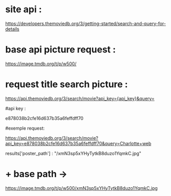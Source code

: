 # site api :

https://developers.themoviedb.org/3/getting-started/search-and-query-for-details

# base api picture request :

https://image.tmdb.org/t/p/w500/

# request title search picture :

https://api.themoviedb.org/3/search/movie?api_key={api_key}&query=

#api key :

e878038b2cfe16d637b35a6feffdff70

#exemple request:

https://api.themoviedb.org/3/search/movie?api_key=e878038b2cfe16d637b35a6feffdff70&query=Charlotte+web

results['poster_path'] : "/xmN3sp5xYHyTytkB8duzo1YqmkC.jpg"

# + base path ->

https://image.tmdb.org/t/p/w500/xmN3sp5xYHyTytkB8duzo1YqmkC.jpg